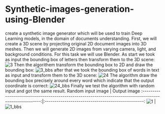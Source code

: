 # Synthetic-images-generation-using-Blender
create a synthetic image generator which will be used to train Deep Learning models, in the domain of documents understanding.
First, we will create a 3D scene by projecting original 2D document images into 3D meshes. Then
we will generate 2D images from varying camera, light, and background conditions. For this task
we will use Blender.
As start we took as input the bounding box of letters then transform them to the 3D scene:
![3](https://user-images.githubusercontent.com/19219983/175209264-c8f81b21-f720-4eaf-811c-5bf125535ccc.png)
Then  the algorithem transform the bounding box to 2D and draw the bounding box:
![3_bbs](https://user-images.githubusercontent.com/19219983/175209291-1e69b56e-bf41-4a14-887a-7a64420c5881.png)
after that we took the bounding box of words in text as input and transform them to the 3D scene: 
![24](https://user-images.githubusercontent.com/19219983/175213277-22bba62b-556d-4bfa-b996-d8f27dbc181e.png)
The algorithm draw the bounding box precisely around every word which indicate that the output coordinate is correct:
![24_bbs](https://user-images.githubusercontent.com/19219983/175213290-5a461b35-9721-45ec-a901-f2a53494e042.png)
Finally we test the algorithm with random input and got the same result.
Random input image                                                                                         | Output image
:---------------------------------------------------------------------------------------------------------:|:--------------------------------------------------:
![1](https://user-images.githubusercontent.com/19219983/175143272-e1548dc8-ce00-404e-9882-4374a8342b21.png) |   ![1_bbs](https://user-images.githubusercontent.com/19219983/175143329-55e42b85-df8d-43f4-a2da-9efcd4d97f48.png)



